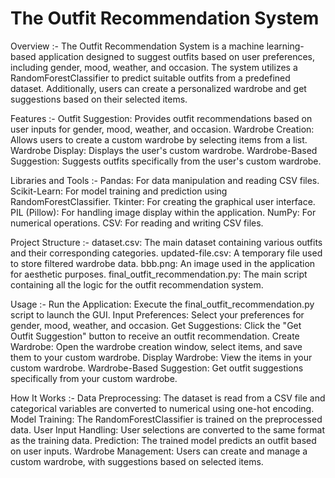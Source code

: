 # The Outfit Recommendation System
Overview :- 
The Outfit Recommendation System is a machine learning-based application designed to suggest outfits based on user preferences, including gender, mood, weather, and occasion. The system utilizes a RandomForestClassifier to predict suitable outfits from a predefined dataset. Additionally, users can create a personalized wardrobe and get suggestions based on their selected items.

Features :-
Outfit Suggestion: Provides outfit recommendations based on user inputs for gender, mood, weather, and occasion.
Wardrobe Creation: Allows users to create a custom wardrobe by selecting items from a list.
Wardrobe Display: Displays the user's custom wardrobe.
Wardrobe-Based Suggestion: Suggests outfits specifically from the user's custom wardrobe.

Libraries and Tools :-
Pandas: For data manipulation and reading CSV files.
Scikit-Learn: For model training and prediction using RandomForestClassifier.
Tkinter: For creating the graphical user interface.
PIL (Pillow): For handling image display within the application.
NumPy: For numerical operations.
CSV: For reading and writing CSV files.

Project Structure :-
dataset.csv: The main dataset containing various outfits and their corresponding categories.
updated-file.csv: A temporary file used to store filtered wardrobe data.
bbb.png: An image used in the application for aesthetic purposes.
final_outfit_recommendation.py: The main script containing all the logic for the outfit recommendation system.

Usage :-
Run the Application: Execute the final_outfit_recommendation.py script to launch the GUI.
Input Preferences: Select your preferences for gender, mood, weather, and occasion.
Get Suggestions: Click the "Get Outfit Suggestion" button to receive an outfit recommendation.
Create Wardrobe: Open the wardrobe creation window, select items, and save them to your custom wardrobe.
Display Wardrobe: View the items in your custom wardrobe.
Wardrobe-Based Suggestion: Get outfit suggestions specifically from your custom wardrobe.

How It Works :-
Data Preprocessing: The dataset is read from a CSV file and categorical variables are converted to numerical using one-hot encoding.
Model Training: The RandomForestClassifier is trained on the preprocessed data.
User Input Handling: User selections are converted to the same format as the training data.
Prediction: The trained model predicts an outfit based on user inputs.
Wardrobe Management: Users can create and manage a custom wardrobe, with suggestions based on selected items.
